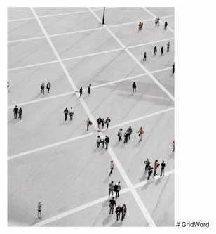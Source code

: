 <img src="https://github.com/AlexisRodriguezCS/GridWord/blob/main/Images/GridWorld.jpg?raw=true" alt="alt text" height="500">
# GridWord
